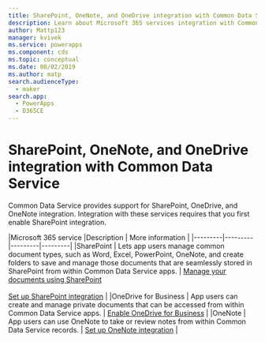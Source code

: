 ```yaml
---
title: SharePoint, OneNote, and OneDrive integration with Common Data Service | Microsoft Docs
description: Learn about Microsoft 365 services integration with Common Data Service.
author: Mattp123
manager: kvivek
ms.service: powerapps
ms.component: cds
ms.topic: conceptual
ms.date: 08/02/2019
ms.author: matp
search.audienceType: 
  - maker
search.app: 
  - PowerApps
  - D365CE
---
```


# SharePoint, OneNote, and OneDrive integration with Common Data Service

Common Data Service provides support for SharePoint, OneDrive, and OneNote integration. Integration with these services requires that you first enable SharePoint integration.   


|Microsoft 365 service  |Description  | More information  |
|---------|---------|---------|---------|
|SharePoint     |  Lets app users manage common document types, such as Word, Excel, PowerPoint, OneNote, and create folders to save and manage those documents that are seamlessly stored in SharePoint from within Common Data Service apps.     |  [Manage your documents using SharePoint](/dynamics365/customer-engagement/admin/manage-documents-using-sharepoint) <br /> <br /> [Set up SharePoint integration](/dynamics365/customer-engagement/admin/set-up-sharepoint-integration)     |
|OneDrive for Business     |  App users can create and manage private documents that can be accessed from within Common Data Service apps.      |  [Enable OneDrive for Business](/dynamics365/customer-engagement/admin/enable-onedrive-for-business)     |
|OneNote     | App users can use OneNote to take or review notes from within Common Data Service records.      |   [Set up OneNote integration](/dynamics365/customer-engagement/admin/set-up-onenote-integration-in-dynamics-365)   | 
